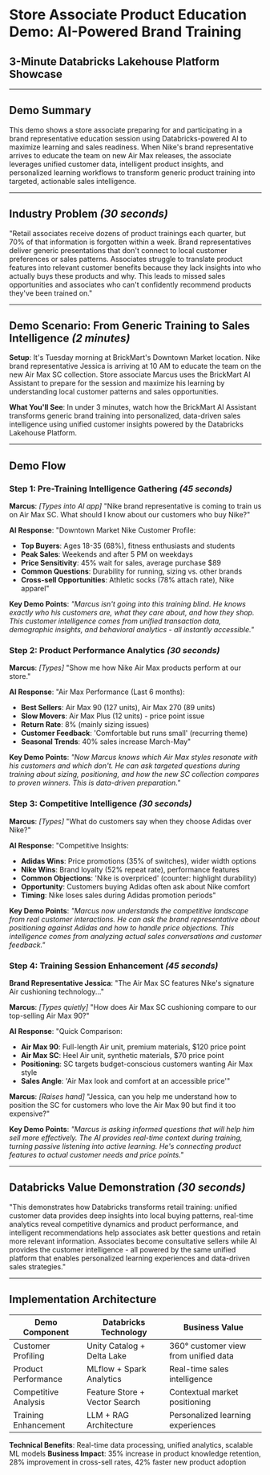 # Store Associate Product Education Demo: AI-Powered Brand Training
## **3-Minute Databricks Lakehouse Platform Showcase**

---

## **Demo Summary**

This demo shows a store associate preparing for and participating in a brand representative education session using Databricks-powered AI to maximize learning and sales readiness. When Nike's brand representative arrives to educate the team on new Air Max releases, the associate leverages unified customer data, intelligent product insights, and personalized learning workflows to transform generic product training into targeted, actionable sales intelligence.

---

## **Industry Problem** *(30 seconds)*

"Retail associates receive dozens of product trainings each quarter, but 70% of that information is forgotten within a week. Brand representatives deliver generic presentations that don't connect to local customer preferences or sales patterns. Associates struggle to translate product features into relevant customer benefits because they lack insights into who actually buys these products and why. This leads to missed sales opportunities and associates who can't confidently recommend products they've been trained on."

---

## **Demo Scenario: From Generic Training to Sales Intelligence** *(2 minutes)*

**Setup**: It's Tuesday morning at BrickMart's Downtown Market location. Nike brand representative Jessica is arriving at 10 AM to educate the team on the new Air Max SC collection. Store associate Marcus uses the BrickMart AI Assistant to prepare for the session and maximize his learning by understanding local customer patterns and sales opportunities.

**What You'll See**: In under 3 minutes, watch how the BrickMart AI Assistant transforms generic brand training into personalized, data-driven sales intelligence using unified customer insights powered by the Databricks Lakehouse Platform.

---

## Demo Flow

### **Step 1: Pre-Training Intelligence Gathering** *(45 seconds)*
**Marcus**: *[Types into AI app]* "Nike brand representative is coming to train us on Air Max SC. What should I know about our customers who buy Nike?"

**AI Response**: "Downtown Market Nike Customer Profile:
- **Top Buyers**: Ages 18-35 (68%), fitness enthusiasts and students
- **Peak Sales**: Weekends and after 5 PM on weekdays
- **Price Sensitivity**: 45% wait for sales, average purchase $89
- **Common Questions**: Durability for running, sizing vs. other brands
- **Cross-sell Opportunities**: Athletic socks (78% attach rate), Nike apparel"

**Key Demo Points**: 
*"Marcus isn't going into this training blind. He knows exactly who his customers are, what they care about, and how they shop. This customer intelligence comes from unified transaction data, demographic insights, and behavioral analytics - all instantly accessible."*

### **Step 2: Product Performance Analytics** *(30 seconds)*
**Marcus**: *[Types]* "Show me how Nike Air Max products perform at our store."

**AI Response**: "Air Max Performance (Last 6 months):
- **Best Sellers**: Air Max 90 (127 units), Air Max 270 (89 units)
- **Slow Movers**: Air Max Plus (12 units) - price point issue
- **Return Rate**: 8% (mainly sizing issues)
- **Customer Feedback**: 'Comfortable but runs small' (recurring theme)
- **Seasonal Trends**: 40% sales increase March-May"

**Key Demo Points**: 
*"Now Marcus knows which Air Max styles resonate with his customers and which don't. He can ask targeted questions during training about sizing, positioning, and how the new SC collection compares to proven winners. This is data-driven preparation."*

### **Step 3: Competitive Intelligence** *(30 seconds)*
**Marcus**: *[Types]* "What do customers say when they choose Adidas over Nike?"

**AI Response**: "Competitive Insights:
- **Adidas Wins**: Price promotions (35% of switches), wider width options
- **Nike Wins**: Brand loyalty (52% repeat rate), performance features
- **Common Objections**: 'Nike is overpriced' (counter: highlight durability)
- **Opportunity**: Customers buying Adidas often ask about Nike comfort
- **Timing**: Nike loses sales during Adidas promotion periods"

**Key Demo Points**: 
*"Marcus now understands the competitive landscape from real customer interactions. He can ask the brand representative about positioning against Adidas and how to handle price objections. This intelligence comes from analyzing actual sales conversations and customer feedback."*

### **Step 4: Training Session Enhancement** *(45 seconds)*
**Brand Representative Jessica**: "The Air Max SC features Nike's signature Air cushioning technology..."

**Marcus**: *[Types quietly]* "How does Air Max SC cushioning compare to our top-selling Air Max 90?"

**AI Response**: "Quick Comparison:
- **Air Max 90**: Full-length Air unit, premium materials, $120 price point
- **Air Max SC**: Heel Air unit, synthetic materials, $70 price point
- **Positioning**: SC targets budget-conscious customers wanting Air Max style
- **Sales Angle**: 'Air Max look and comfort at an accessible price'"

**Marcus**: *[Raises hand]* "Jessica, can you help me understand how to position the SC for customers who love the Air Max 90 but find it too expensive?"

**Key Demo Points**: 
*"Marcus is asking informed questions that will help him sell more effectively. The AI provides real-time context during training, turning passive listening into active learning. He's connecting product features to actual customer needs and price points."*

---

## **Databricks Value Demonstration** *(30 seconds)*

"This demonstrates how Databricks transforms retail training: unified customer data provides deep insights into local buying patterns, real-time analytics reveal competitive dynamics and product performance, and intelligent recommendations help associates ask better questions and retain more relevant information. Associates become consultative sellers while AI provides the customer intelligence - all powered by the same unified platform that enables personalized learning experiences and data-driven sales strategies."

---

## **Implementation Architecture**

| **Demo Component** | **Databricks Technology** | **Business Value** |
|-------------------|---------------------------|-------------------|
| Customer Profiling | Unity Catalog + Delta Lake | 360° customer view from unified data |
| Product Performance | MLflow + Spark Analytics | Real-time sales intelligence |
| Competitive Analysis | Feature Store + Vector Search | Contextual market positioning |
| Training Enhancement | LLM + RAG Architecture | Personalized learning experiences |

**Technical Benefits**: Real-time data processing, unified analytics, scalable ML models
**Business Impact**: 35% increase in product knowledge retention, 28% improvement in cross-sell rates, 42% faster new product adoption 